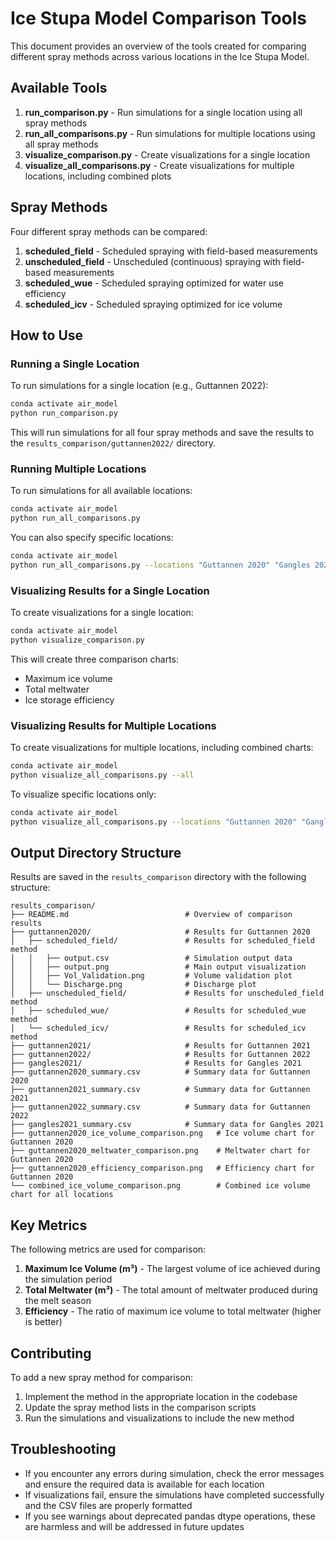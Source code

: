 # Ice Stupa Model Comparison Tools

This document provides an overview of the tools created for comparing different spray methods across various locations in the Ice Stupa Model.

## Available Tools

1. **run_comparison.py** - Run simulations for a single location using all spray methods
2. **run_all_comparisons.py** - Run simulations for multiple locations using all spray methods
3. **visualize_comparison.py** - Create visualizations for a single location
4. **visualize_all_comparisons.py** - Create visualizations for multiple locations, including combined plots

## Spray Methods

Four different spray methods can be compared:

1. **scheduled_field** - Scheduled spraying with field-based measurements
2. **unscheduled_field** - Unscheduled (continuous) spraying with field-based measurements
3. **scheduled_wue** - Scheduled spraying optimized for water use efficiency
4. **scheduled_icv** - Scheduled spraying optimized for ice volume

## How to Use

### Running a Single Location

To run simulations for a single location (e.g., Guttannen 2022):

```bash
conda activate air_model
python run_comparison.py
```

This will run simulations for all four spray methods and save the results to the `results_comparison/guttannen2022/` directory.

### Running Multiple Locations

To run simulations for all available locations:

```bash
conda activate air_model
python run_all_comparisons.py
```

You can also specify specific locations:

```bash
conda activate air_model
python run_all_comparisons.py --locations "Guttannen 2020" "Gangles 2021"
```

### Visualizing Results for a Single Location

To create visualizations for a single location:

```bash
conda activate air_model
python visualize_comparison.py
```

This will create three comparison charts:
- Maximum ice volume
- Total meltwater
- Ice storage efficiency

### Visualizing Results for Multiple Locations

To create visualizations for multiple locations, including combined charts:

```bash
conda activate air_model
python visualize_all_comparisons.py --all
```

To visualize specific locations only:

```bash
conda activate air_model
python visualize_all_comparisons.py --locations "Guttannen 2020" "Gangles 2021"
```

## Output Directory Structure

Results are saved in the `results_comparison` directory with the following structure:

```
results_comparison/
├── README.md                          # Overview of comparison results
├── guttannen2020/                     # Results for Guttannen 2020
│   ├── scheduled_field/               # Results for scheduled_field method
│   │   ├── output.csv                 # Simulation output data
│   │   ├── output.png                 # Main output visualization
│   │   ├── Vol_Validation.png         # Volume validation plot
│   │   └── Discharge.png              # Discharge plot
│   ├── unscheduled_field/             # Results for unscheduled_field method
│   ├── scheduled_wue/                 # Results for scheduled_wue method
│   └── scheduled_icv/                 # Results for scheduled_icv method
├── guttannen2021/                     # Results for Guttannen 2021
├── guttannen2022/                     # Results for Guttannen 2022
├── gangles2021/                       # Results for Gangles 2021
├── guttannen2020_summary.csv          # Summary data for Guttannen 2020
├── guttannen2021_summary.csv          # Summary data for Guttannen 2021
├── guttannen2022_summary.csv          # Summary data for Guttannen 2022
├── gangles2021_summary.csv            # Summary data for Gangles 2021
├── guttannen2020_ice_volume_comparison.png   # Ice volume chart for Guttannen 2020
├── guttannen2020_meltwater_comparison.png    # Meltwater chart for Guttannen 2020
├── guttannen2020_efficiency_comparison.png   # Efficiency chart for Guttannen 2020
└── combined_ice_volume_comparison.png        # Combined ice volume chart for all locations
```

## Key Metrics

The following metrics are used for comparison:

1. **Maximum Ice Volume (m³)** - The largest volume of ice achieved during the simulation period
2. **Total Meltwater (m³)** - The total amount of meltwater produced during the melt season
3. **Efficiency** - The ratio of maximum ice volume to total meltwater (higher is better)

## Contributing

To add a new spray method for comparison:

1. Implement the method in the appropriate location in the codebase
2. Update the spray method lists in the comparison scripts
3. Run the simulations and visualizations to include the new method

## Troubleshooting

- If you encounter any errors during simulation, check the error messages and ensure the required data is available for each location
- If visualizations fail, ensure the simulations have completed successfully and the CSV files are properly formatted
- If you see warnings about deprecated pandas dtype operations, these are harmless and will be addressed in future updates 